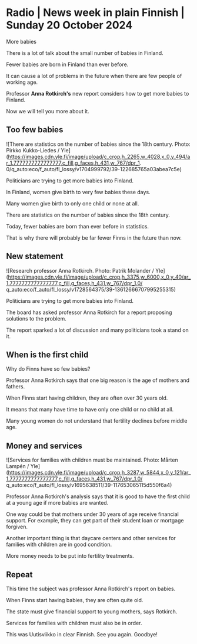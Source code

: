 # Radio \| News week in plain Finnish \| Sunday 20 October 2024

More babies

There is a lot of talk about the small number of babies in Finland.

Fewer babies are born in Finland than ever before.

It can cause a lot of problems in the future when there are few people of working age.

Professor **Anna Rotkirch's** new report considers how to get more babies to Finland.

Now we will tell you more about it.

## Too few babies

![There are statistics on the number of babies since the 18th century. Photo: Pirkko Kukko-Liedes / Yle](https://images.cdn.yle.fi/image/upload/c_crop,h_2265,w_4028,x_0,y_494/ar_1.7777777777777777,c_fill,g_faces,h_431,w_767/dpr_1. 0/q_auto:eco/f_auto/fl_lossy/v1704999792/39-122685765a03abea7c5e)

Politicians are trying to get more babies into Finland.

In Finland, women give birth to very few babies these days.

Many women give birth to only one child or none at all.

There are statistics on the number of babies since the 18th century.

Today, fewer babies are born than ever before in statistics.

That is why there will probably be far fewer Finns in the future than now.

## New statement

![Research professor Anna Rotkirch. Photo: Patrik Molander / Yle](https://images.cdn.yle.fi/image/upload/c_crop,h_3375,w_6000,x_0,y_40/ar_1.7777777777777777,c_fill,g_faces,h_431,w_767/dpr_1.0/ q_auto:eco/f_auto/fl_lossy/v1728564375/39-13612666707995255315)

Politicians are trying to get more babies into Finland.

The board has asked professor Anna Rotkirch for a report proposing solutions to the problem.

The report sparked a lot of discussion and many politicians took a stand on it.

## When is the first child

Why do Finns have so few babies?

Professor Anna Rotkirch says that one big reason is the age of mothers and fathers.

When Finns start having children, they are often over 30 years old.

It means that many have time to have only one child or no child at all.

Many young women do not understand that fertility declines before middle age.

## Money and services

![Services for families with children must be maintained. Photo: Mårten Lampén / Yle](https://images.cdn.yle.fi/image/upload/c_crop,h_3287,w_5844,x_0,y_121/ar_1.7777777777777777,c_fill,g_faces,h_431,w_767/dpr_1.0/ q_auto:eco/f_auto/fl_lossy/v1695638511/39-117653065115d550f6a4)

Professor Anna Rotkirch's analysis says that it is good to have the first child at a young age if more babies are wanted.

One way could be that mothers under 30 years of age receive financial support. For example, they can get part of their student loan or mortgage forgiven.

Another important thing is that daycare centers and other services for families with children are in good condition.

More money needs to be put into fertility treatments.

## Repeat

This time the subject was professor Anna Rotkirch's report on babies.

When Finns start having babies, they are often quite old.

The state must give financial support to young mothers, says Rotkirch.

Services for families with children must also be in order.

This was Uutisviikko in clear Finnish. See you again. Goodbye!

